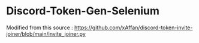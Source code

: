 # Discord-Token-Gen-Selenium

Modified from this source :
https://github.com/xAffan/discord-token-invite-joiner/blob/main/invite_joiner.py

